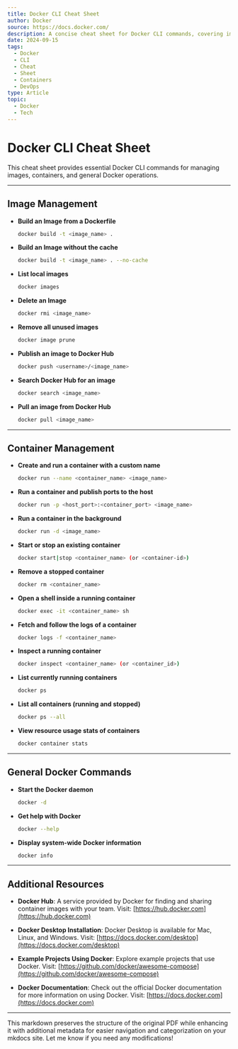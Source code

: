 ```yaml
---
title: Docker CLI Cheat Sheet
author: Docker
source: https://docs.docker.com/
description: A concise cheat sheet for Docker CLI commands, covering image management, container management, and general Docker usage.
date: 2024-09-15
tags:
  - Docker
  - CLI
  - Cheat
  - Sheet
  - Containers
  - DevOps
type: Article
topic:
  - Docker
  - Tech
---
```

# Docker CLI Cheat Sheet

This cheat sheet provides essential Docker CLI commands for managing images, containers, and general Docker operations.

---
## Image Management

- **Build an Image from a Dockerfile**
  ```bash
  docker build -t <image_name> .
  ```

- **Build an Image without the cache**
  ```bash
  docker build -t <image_name> . --no-cache
  ```

- **List local images**
  ```bash
  docker images
  ```

- **Delete an Image**
  ```bash
  docker rmi <image_name>
  ```

- **Remove all unused images**
  ```bash
  docker image prune
  ```

- **Publish an image to Docker Hub**
  ```bash
  docker push <username>/<image_name>
  ```

- **Search Docker Hub for an image**
  ```bash
  docker search <image_name>
  ```

- **Pull an image from Docker Hub**
  ```bash
  docker pull <image_name>
  ```

---

## Container Management

- **Create and run a container with a custom name**
  ```bash
  docker run --name <container_name> <image_name>
  ```

- **Run a container and publish ports to the host**
  ```bash
  docker run -p <host_port>:<container_port> <image_name>
  ```

- **Run a container in the background**
  ```bash
  docker run -d <image_name>
  ```

- **Start or stop an existing container**
  ```bash
  docker start|stop <container_name> (or <container-id>)
  ```

- **Remove a stopped container**
  ```bash
  docker rm <container_name>
  ```

- **Open a shell inside a running container**
  ```bash
  docker exec -it <container_name> sh
  ```

- **Fetch and follow the logs of a container**
  ```bash
  docker logs -f <container_name>
  ```

- **Inspect a running container**
  ```bash
  docker inspect <container_name> (or <container_id>)
  ```

- **List currently running containers**
  ```bash
  docker ps
  ```

- **List all containers (running and stopped)**
  ```bash
  docker ps --all
  ```

- **View resource usage stats of containers**
  ```bash
  docker container stats
  ```

---

## General Docker Commands

- **Start the Docker daemon**
  ```bash
  docker -d
  ```

- **Get help with Docker**
  ```bash
  docker --help
  ```

- **Display system-wide Docker information**
  ```bash
  docker info
  ```

---

## Additional Resources

- **Docker Hub**: A service provided by Docker for finding and sharing container images with your team. Visit: [https://hub.docker.com](https://hub.docker.com)
  
- **Docker Desktop Installation**: Docker Desktop is available for Mac, Linux, and Windows. Visit: [https://docs.docker.com/desktop](https://docs.docker.com/desktop)
  
- **Example Projects Using Docker**: Explore example projects that use Docker. Visit: [https://github.com/docker/awesome-compose](https://github.com/docker/awesome-compose)
  
- **Docker Documentation**: Check out the official Docker documentation for more information on using Docker. Visit: [https://docs.docker.com](https://docs.docker.com)

---

This markdown preserves the structure of the original PDF while enhancing it with additional metadata for easier navigation and categorization on your mkdocs site. Let me know if you need any modifications!